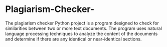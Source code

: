 # Plagiarism-Checker-
The plagiarism checker Python project is a program designed to check for similarities between two or more text documents. The program uses natural language processing techniques to analyze the content of the documents and determine if there are any identical or near-identical sections.

